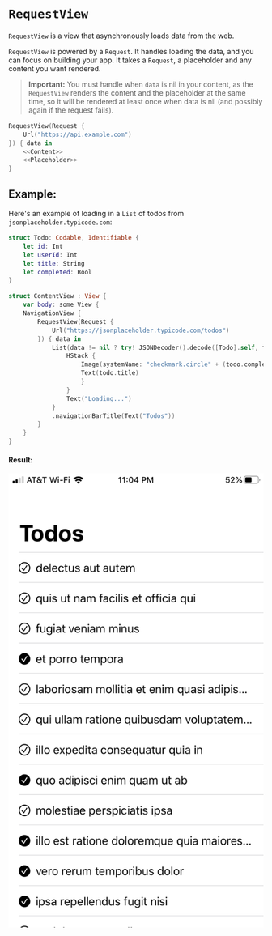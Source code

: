 # `RequestView`
`RequestView` is a view that asynchronously loads data from the web.

`RequestView` is powered by a `Request`. It handles loading the data, and you can focus on building your app.
It takes a `Request`, a placeholder and any content you want rendered.

> **Important:** You must handle when `data` is nil in your content, as the `RequestView` renders the content and the placeholder at the same time, so it will be rendered at least once when data is nil (and possibly again if the request fails).

```swift
RequestView(Request {
    Url("https://api.example.com")
}) { data in
    <<Content>>
    <<Placeholder>>
}
```

## Example:
Here's an example of loading in a `List` of todos from `jsonplaceholder.typicode.com`:
```swift
struct Todo: Codable, Identifiable {
    let id: Int
    let userId: Int
    let title: String
    let completed: Bool
}
```
```swift
struct ContentView : View {
    var body: some View {
    NavigationView {
        RequestView(Request {
            Url("https://jsonplaceholder.typicode.com/todos")
        }) { data in
            List(data != nil ? try! JSONDecoder().decode([Todo].self, from: data!) : []) { todo in
                HStack {
                    Image(systemName: "checkmark.circle" + (todo.completed ? ".fill" : ""))
                    Text(todo.title)
                    }
                }
                Text("Loading...")
            }
            .navigationBarTitle(Text("Todos"))
        }
    }
}
```
#### Result:
![Result](Resources/todolist.png)
